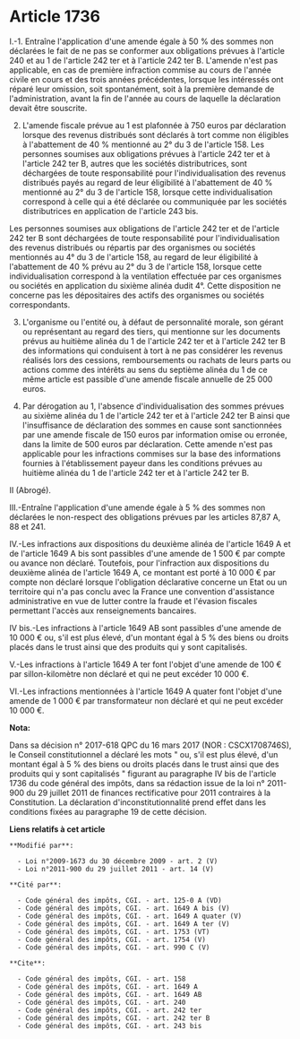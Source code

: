 # Article 1736

I.-1. Entraîne l'application d'une amende égale à 50 % des sommes non déclarées le fait de ne pas se conformer aux
obligations prévues à l'article 240 et au 1 de l'article 242 ter et à l'article 242 ter B. L'amende n'est pas applicable, en
cas de première infraction commise au cours de l'année civile en cours et des trois années précédentes, lorsque les
intéressés ont réparé leur omission, soit spontanément, soit à la première demande de l'administration, avant la fin de
l'année au cours de laquelle la déclaration devait être souscrite. 

2. L'amende fiscale prévue au 1 est plafonnée à 750 euros par déclaration lorsque des revenus distribués sont déclarés à tort
comme non éligibles à l'abattement de 40 % mentionné au 2° du 3 de l'article 158. Les personnes soumises aux obligations
prévues à l'article 242 ter et à l'article 242 ter B, autres que les sociétés distributrices, sont déchargées de toute
responsabilité pour l'individualisation des revenus distribués payés au regard de leur éligibilité à l'abattement de 40 %
mentionné au 2° du 3 de l'article 158, lorsque cette individualisation correspond à celle qui a été déclarée ou communiquée
par les sociétés distributrices en application de l'article 243 bis. 

Les personnes soumises aux obligations de l'article 242 ter et de l'article 242 ter B sont déchargées de toute responsabilité
pour l'individualisation des revenus distribués ou répartis par des organismes ou sociétés mentionnés au 4° du 3 de l'article
158, au regard de leur éligibilité à l'abattement de 40 % prévu au 2° du 3 de l'article 158, lorsque cette individualisation
correspond à la ventilation effectuée par ces organismes ou sociétés en application du sixième alinéa dudit 4°. Cette
disposition ne concerne pas les dépositaires des actifs des organismes ou sociétés correspondants. 

3. L'organisme ou l'entité ou, à défaut de personnalité morale, son gérant ou représentant au regard des tiers, qui mentionne
sur les documents prévus au huitième alinéa du 1 de l'article 242 ter et à l'article 242 ter B des informations qui
conduisent à tort à ne pas considérer les revenus réalisés lors des cessions, remboursements ou rachats de leurs parts ou
actions comme des intérêts au sens du septième alinéa du 1 de ce même article est passible d'une amende fiscale annuelle de
25 000 euros. 

4. Par dérogation au 1, l'absence d'individualisation des sommes prévues au sixième alinéa du 1 de l'article 242 ter et à
l'article 242 ter B ainsi que l'insuffisance de déclaration des sommes en cause sont sanctionnées par une amende fiscale de
150 euros par information omise ou erronée, dans la limite de 500 euros par déclaration. Cette amende n'est pas applicable
pour les infractions commises sur la base des informations fournies à l'établissement payeur dans les conditions prévues au
huitième alinéa du 1 de l'article 242 ter et à l'article 242 ter B. 

II (Abrogé). 

III.-Entraîne l'application d'une amende égale à 5 % des sommes non déclarées le non-respect des obligations prévues par les
articles 87,87 A, 88 et 241. 

IV.-Les infractions aux dispositions du deuxième alinéa de l'article 1649 A et de l'article 1649 A bis sont passibles d'une
amende de 1 500 € par compte ou avance non déclaré. Toutefois, pour l'infraction aux dispositions du deuxième alinéa de
l'article 1649 A, ce montant est porté à 10 000 € par compte non déclaré lorsque l'obligation déclarative concerne un Etat ou
un territoire qui n'a pas conclu avec la France une convention d'assistance administrative en vue de lutter contre la fraude
et l'évasion fiscales permettant l'accès aux renseignements bancaires. 

IV bis.-Les infractions à l'article 1649 AB sont passibles d'une amende de 10 000 € ou, s'il est plus élevé, d'un montant
égal à 5 % des biens ou droits placés dans le trust ainsi que des produits qui y sont capitalisés. 

V.-Les infractions à l'article 1649 A ter font l'objet d'une amende de 100 € par sillon-kilomètre non déclaré et qui ne peut
excéder 10 000 €. 

VI.-Les infractions mentionnées à l'article 1649 A quater font l'objet d'une amende de 1 000 € par transformateur non déclaré
et qui ne peut excéder 10 000 €.

**Nota:**

Dans sa décision n° 2017-618 QPC du 16 mars 2017 (NOR : CSCX1708746S), le Conseil constitutionnel a déclaré les mots " ou,
s'il est plus élevé, d'un montant égal à 5 % des biens ou droits placés dans le trust ainsi que des produits qui y sont
capitalisés " figurant au paragraphe IV bis de l'article 1736 du code général des impôts, dans sa rédaction issue de la loi
n° 2011-900 du 29 juillet 2011 de finances rectificative pour 2011 contraires à la Constitution. La déclaration
d'inconstitutionnalité prend effet dans les conditions fixées au paragraphe 19 de cette décision.

**Liens relatifs à cet article**

	**Modifié par**:

	  - Loi n°2009-1673 du 30 décembre 2009 - art. 2 (V)
	  - Loi n°2011-900 du 29 juillet 2011 - art. 14 (V)

	**Cité par**:

	  - Code général des impôts, CGI. - art. 125-0 A (VD)
	  - Code général des impôts, CGI. - art. 1649 A bis (V)
	  - Code général des impôts, CGI. - art. 1649 A quater (V)
	  - Code général des impôts, CGI. - art. 1649 A ter (V)
	  - Code général des impôts, CGI. - art. 1753 (VT)
	  - Code général des impôts, CGI. - art. 1754 (V)
	  - Code général des impôts, CGI. - art. 990 C (V)

	**Cite**:

	  - Code général des impôts, CGI. - art. 158
	  - Code général des impôts, CGI. - art. 1649 A
	  - Code général des impôts, CGI. - art. 1649 AB
	  - Code général des impôts, CGI. - art. 240
	  - Code général des impôts, CGI. - art. 242 ter
	  - Code général des impôts, CGI. - art. 242 ter B
	  - Code général des impôts, CGI. - art. 243 bis
